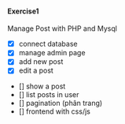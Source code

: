 #### Exercise1
Manage Post with PHP and Mysql

- [x] connect database
- [x] manage admin page
- [x] add new post
- [x] edit a post
- [] show a post
- [] list posts in user
- [] pagination (phân trang)
- [] frontend with css/js